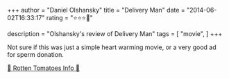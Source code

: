 +++
author = "Daniel Olshansky"
title = "Delivery Man"
date = "2014-06-02T16:33:17"
rating = "⭐⭐⭐🌟"

description = "Olshansky's review of Delivery Man"
tags = [
    "movie",
]
+++


Not sure if this was just a simple heart warming movie, or a very good ad for sperm donation.

[🍅 Rotten Tomatoes Info 🍅](https://www.rottentomatoes.com//m/delivery_man)